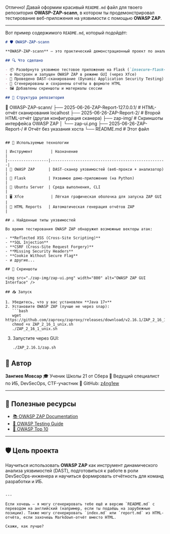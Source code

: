 Отлично! Давай оформим красивый `README.md` файл для твоего репозитория **OWASP-ZAP-scann**, в котором ты продемонстрировал тестирование веб-приложения на уязвимости с помощью **OWASP ZAP**.

---

Вот пример содержимого `README.md`, который подойдёт:

```markdown
# 🛡 OWASP-ZAP-scann

**OWASP-ZAP-scann** — это практический демонстрационный проект по анализу безопасности веб-приложения с использованием **OWASP ZAP** (Zed Attack Proxy). В рамках проекта выполнено динамическое тестирование локального уязвимого Flask-приложения, развёрнутого на `localhost`, с генерацией отчётов в формате HTML.

## 🔍 Что сделано

- 📦 Развёрнуто уязвимое тестовое приложение на Flask (`insecure-flask-app`)
- ⚙️ Настроен и запущен OWASP ZAP в режиме GUI (через Xfce)
- 🧪 Проведено DAST-сканирование (Dynamic Application Security Testing)
- 📄 Сгенерированы и сохранены отчёты в формате HTML
- 🖼 Добавлены скриншоты и материалы сессии

## 📂 Структура репозитория

```

📁 OWASP-ZAP-scann/
├── 2025-06-26-ZAP-Report-127.0.0.1/     # HTML-отчёт сканирования localhost
├── 2025-06-26-ZAP-Report-2/             # Второй HTML-отчёт (другая конфигурация сканера)
├── zap-img/                             # Скриншоты интерфейса OWASP ZAP
│   └── zap-ui.png
├── 2025-06-26-ZAP-Report-/              # Отчёт без указания хоста
└── README.md                            # Этот файл

````

## 🧰 Используемые технологии

| Инструмент        | Назначение                                        |
|------------------|---------------------------------------------------|
| 🧪 OWASP ZAP      | DAST-сканер уязвимостей (веб-прокси + анализатор) |
| 🐍 Flask          | Уязвимое демо-приложение (на Python)              |
| 🐧 Ubuntu Server  | Среда выполнения, CLI                             |
| 🖥 Xfce            | Лёгкая графическая оболочка для запуска ZAP GUI   |
| 📜 HTML Reports   | Автоматическая генерация отчётов ZAP              |

## ⚠️ Найденные типы уязвимостей

Во время тестирования OWASP ZAP обнаружил возможные векторы атак:

- **Reflected XSS (Cross-Site Scripting)**
- **SQL Injection**
- **CSRF (Cross-Site Request Forgery)**
- **Missing Security Headers**
- **Cookie Without Secure Flag**
- и другие...

## 📸 Скриншоты

<img src="./zap-img/zap-ui.png" width="800" alt="OWASP ZAP GUI Interface" />

## 📥 Запуск

1. Убедитесь, что у вас установлен **Java 17+**
2. Установите OWASP ZAP (лучше не через snap):
   ```bash
   wget https://github.com/zaproxy/zaproxy/releases/download/v2.16.1/ZAP_2_16_1_unix.sh
   chmod +x ZAP_2_16_1_unix.sh
   ./ZAP_2_16_1_unix.sh
````

3. Запустите через GUI:

   ```bash
   ./ZAP_2.16.1/zap.sh
   ```

## 📌 Автор

**Зангиев Мовсар**
🎓 Ученик Школы 21 от Сбера
💼 Ведущий специалист по ИБ, DevSecOps, CTF-участник
🔗 GitHub: [z4ng1ew](https://github.com/z4ng1ew)

---

## 🧠 Полезные ресурсы

* [📚 OWASP ZAP Documentation](https://www.zaproxy.org/)
* [🎯 OWASP Testing Guide](https://owasp.org/www-project-web-security-testing-guide/)
* [📖 OWASP Top 10](https://owasp.org/www-project-top-ten/)

---

## 🛡 Цель проекта

Научиться использовать **OWASP ZAP** как инструмент динамического анализа уязвимостей (DAST), подготовиться к работе в роли DevSecOps-инженера и научиться формировать отчётность для команд разработки и ИБ.

```

---

Если хочешь — я могу сгенерировать тебе ещё и версию `README.md` с переводом на английский (например, если ты подаёшь на зарубежные позиции). Также могу сгенерировать `index.md` или `report.md` из HTML-отчёта, если захочешь Markdown-отчёт вместо HTML.

Скажи, как лучше?
```
